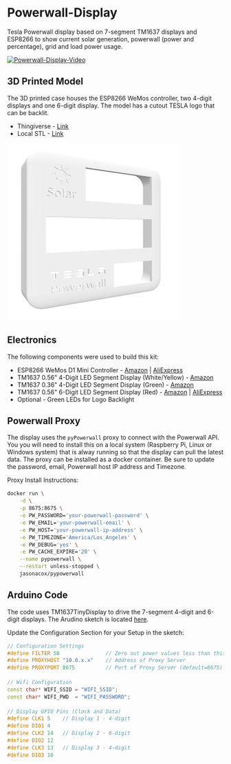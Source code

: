 # Powerwall-Display
Tesla Powerwall display based on 7-segment TM1637 displays and ESP8266 to show current solar generation, powerwall (power and percentage), grid and load power usage. 

[![Powerwall-Display-Video](https://img.youtube.com/vi/8YzZw6ldIqQ/0.jpg)](https://www.youtube.com/watch?v=8YzZw6ldIqQ "Play Video")

## 3D Printed Model
The 3D printed case houses the ESP8266 WeMos controller, two 4-digit displays and one 6-digit display.  The model has a cutout TESLA logo that can be backlit.

* Thingiverse - [Link](https://www.thingiverse.com/thing:5113169)
* Local STL - [Link](TeslaSolarDisplay.stl)

![Powerwall-Display-3D.png](Powerwall-Display-3D.png)

## Electronics
The following components were used to build this kit:
* ESP8266 WeMos D1 Mini Controller - [Amazon](https://www.amazon.com/dp/B081PX9YFV/ref=cm_sw_em_r_mt_dp_48GWNB0ZD5XM511K98T9) | [AliExpress](https://www.aliexpress.com/item/1005001636509632.html?spm=a2g0s.9042311.0.0.21a34c4dPgfOzp)
* TM1637 0.56" 4-Digit LED Segment Display (White/Yellow) - [Amazon](https://www.amazon.com/dp/B07MCGDST2/ref=cm_sw_em_r_mt_dp_YD20SFT79CEE5465E9R0?_encoding=UTF8&psc=1) 
* TM1637 0.36" 4-Digit LED Segment Display (Green) - [Amazon](https://www.amazon.com/dp/B01DKISMXK/ref=cm_sw_em_r_mt_dp_17NDHA13Q8GRYH0W5KTG?_encoding=UTF8&psc=1)
* TM1637 0.56" 6-Digit LED Segment Display (Red) - [Amazon](https://www.amazon.com/dp/B08G1RYYTQ/ref=cm_sw_em_r_mt_dp_FHDSB6FT03TFHVS02QKB) | [AliExpress](https://www.aliexpress.com/item/1005002060120661.html?spm=a2g0s.9042311.0.0.21a34c4dPgfOzp)
* Optional - Green LEDs for Logo Backlight

## Powerwall Proxy
The display uses the `pyPowerwall` proxy to connect with the Powerwall API. You you will need to install this on a local system (Raspberry Pi, Linux or Windows system) that is alway running so that the display can pull the latest data. The proxy can be installed as a docker container.  Be sure to update the password, email, Powerwall host IP address and Timezone.

Proxy Install Instructions:

```bash
docker run \
    -d \
    -p 8675:8675 \
    -e PW_PASSWORD='your-powerwall-password' \
    -e PW_EMAIL='your-powerwall-email' \
    -e PW_HOST='your-powerwall-ip-address' \
    -e PW_TIMEZONE='America/Los_Angeles' \
    -e PW_DEBUG='yes' \
    -e PW_CACHE_EXPIRE='20' \
    --name pypowerwall \
    --restart unless-stopped \
    jasonacox/pypowerwall
```

## Arduino Code
The code uses TM1637TinyDisplay to drive the 7-segment 4-digit and 6-digit displays.  The Arudino sketch is located [here](Powerwall-Display/Powerwall-Display.ino).

Update the Configuration Section for your Setup in the sketch:

```c++
// Configuration Settings           
#define FILTER 50               // Zero out power values less than this
#define PROXYHOST "10.0.x.x"    // Address of Proxy Server
#define PROXYPORT 8675          // Port of Proxy Server (default=8675)

// Wifi Configuration 
const char* WIFI_SSID = "WIFI_SSID";
const char* WIFI_PWD  = "WIFI_PASSWORD";

// Display GPIO Pins (Clock and Data)
#define CLK1 5    // Display 1 - 4-digit
#define DIO1 4
#define CLK2 14   // Display 2 - 6-digit
#define DIO2 12
#define CLK3 13   // Display 3 - 4-digit
#define DIO3 16
```

